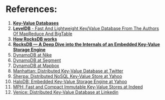 
# References:

1. [**Key-Value Databases**](http://www.cs.ucsb.edu/~agrawal/fall2009/dynamo.pdf)
2. [**LevelDB** - Fast And Lightweight Key/Value Database From The Authors Of MapReduce And BigTable](http://highscalability.com/blog/2011/8/10/leveldb-fast-and-lightweight-keyvalue-database-from-the-auth.html)
3. **[How RocksDB works](https://artem.krylysov.com/blog/2023/04/19/how-rocksdb-works/)**
4. **[RocksDB — A Deep Dive into the Internals of an Embedded Key-Value Storage Engine](https://blog.devgenius.io/rocksdb-a-deep-dive-into-the-internals-of-an-embedded-key-value-storage-engine-3a88132523c2)**
5. [DynamoDB at Nike](https://medium.com/nikeengineering/becoming-a-nimble-giant-how-dynamo-db-serves-nike-at-scale-4cc375dbb18e)
6. [DynamoDB at Segment](https://segment.com/blog/the-million-dollar-eng-problem/)
7. [DynamoDB at Mapbox](https://blog.mapbox.com/scaling-mapbox-infrastructure-with-dynamodb-streams-d53eabc5e972)
8. [Manhattan: Distributed Key-Value Database at Twitter](https://blog.twitter.com/engineering/en_us/a/2014/manhattan-our-real-time-multi-tenant-distributed-database-for-twitter-scale.html)
9. [Sherpa: Distributed NoSQL Key-Value Store at Yahoo](https://yahooeng.tumblr.com/post/120730204806/sherpa-scales-new-heights)
10. [HaloDB: Embedded Key-Value Storage Engine at Yahoo](https://yahooeng.tumblr.com/post/178262468576/introducing-halodb-a-fast-embedded-key-value)
11. [MPH: Fast and Compact Immutable Key-Value Stores at Indeed](http://engineering.indeedblog.com/blog/2018/02/indeed-mph/)
12. [Venice: Distributed Key-Value Database at Linkedin](https://engineering.linkedin.com/blog/2017/02/building-venice-with-apache-helix)